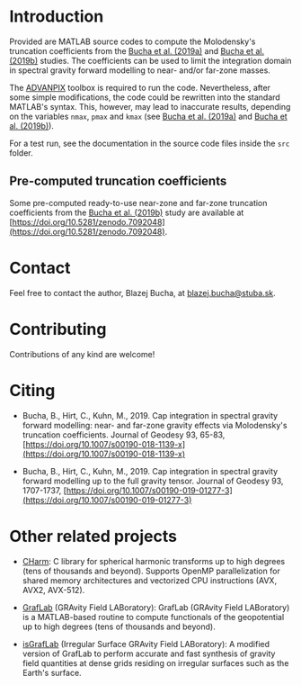 # Introduction

Provided are MATLAB source codes to compute the Molodensky's truncation
coefficients from the [Bucha et
al. (2019a)](https://doi.org/10.1007/s00190-018-1139-x) and [Bucha et
al. (2019b)](https://doi.org/10.1007/s00190-019-01277-3) studies.  The
coefficients can be used to limit the integration domain in spectral gravity
forward modelling to near- and/or far-zone masses.

The [ADVANPIX](https://www.advanpix.com/) toolbox is required to run the code.
Nevertheless, after some simple modifications, the code could be rewritten into
the standard MATLAB's syntax.  This, however, may lead to inaccurate results,
depending on the variables `nmax`, `pmax` and `kmax` (see [Bucha et
al. (2019a)](https://doi.org/10.1007/s00190-018-1139-x) and [Bucha et
al. (2019b)](https://doi.org/10.1007/s00190-019-01277-3)).

For a test run, see the documentation in the source code files inside the `src`
folder.


## Pre-computed truncation coefficients

Some pre-computed ready-to-use near-zone and far-zone truncation coefficients
from the [Bucha et al. (2019b)](https://doi.org/10.1007/s00190-019-01277-3)
study are available at
[https://doi.org/10.5281/zenodo.7092048](https://doi.org/10.5281/zenodo.7092048).


# Contact

Feel free to contact the author, Blazej Bucha, at blazej.bucha@stuba.sk.


# Contributing

Contributions of any kind are welcome!


# Citing

* Bucha, B., Hirt, C., Kuhn, M., 2019. Cap integration in spectral gravity
  forward modelling: near- and far-zone gravity effects via Molodensky's
  truncation coefficients. Journal of Geodesy 93, 65-83,
  [https://doi.org/10.1007/s00190-018-1139-x](https://doi.org/10.1007/s00190-018-1139-x)

* Bucha, B., Hirt, C., Kuhn, M., 2019. Cap integration in spectral gravity
  forward modelling up to the full gravity tensor. Journal of Geodesy 93,
  1707-1737,
  [https://doi.org/10.1007/s00190-019-01277-3](https://doi.org/10.1007/s00190-019-01277-3)


# Other related projects

* [CHarm](https://github.com/blazej-bucha/charm): C library for spherical
  harmonic transforms up to high degrees (tens of thousands and beyond).
  Supports OpenMP parallelization for shared memory architectures and
  vectorized CPU instructions (AVX, AVX2, AVX-512).

* [GrafLab](https://github.com/blazej-bucha/graflab) (GRAvity Field
  LABoratory): GrafLab (GRAvity Field LABoratory) is a MATLAB-based routine to
  compute functionals of the geopotential up to high degrees (tens of thousands
  and beyond).

* [isGrafLab](https://github.com/blazej-bucha/isgraflab) (Irregular Surface
  GRAvity Field LABoratory): A modified version of GrafLab to perform accurate
  and fast synthesis of gravity field quantities at dense grids residing on
  irregular surfaces such as the Earth's surface.

